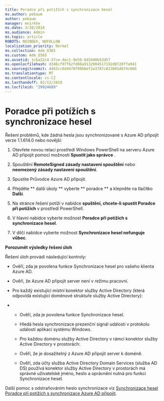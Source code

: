 ```yaml
---
title: Poradce při potížích s synchronizace hesel
ms.author: pebaum
author: pebaum
manager: mnirkhe
ms.date: 3/20/2018
ms.audience: Admin
ms.topic: article
ROBOTS: NOINDEX, NOFOLLOW
localization_priority: Normal
ms.collection: Adm_O365
ms.custom: Adm_O365
ms.assetid: 1cba32c4-37ce-4ec1-9e58-8d3440b53d57
ms.openlocfilehash: d346cf97fb2fd08a9132904517192d8728ffa941
ms.sourcegitcommit: dd43cc0a9470f98b8ef2a3787c823801d674c666
ms.translationtype: MT
ms.contentlocale: cs-CZ
ms.lasthandoff: 02/12/2019
ms.locfileid: "29924689"
---
```

# <a name="troubleshoot-password-synchronization"></a>Poradce při potížích s synchronizace hesel

Řešení problémů, kde žádná hesla jsou synchronizované s Azure AD připojit verze 1.1.614.0 nebo novější:
  
1. Otevřete novou relaci prostředí Windows PowerShell na serveru Azure AD připojit pomocí možnosti **Spustit jako správce** . 
    
2. Spouštění **RemoteSigned zásady nastavení spouštění** nebo **neomezený zásady nastavení spouštění**. 
    
3. Spustíte Průvodce Azure AD připojit.
    
4. Přejděte ** další úkoly ** vyberte ** poradce ** a klepněte na tlačítko **Další**. 
    
5. Na stránce řešení potíží v nabídce **spuštění, chcete-li spustit Poradce při potížích** v prostředí PowerShell. 
    
6. V hlavní nabídce vyberte možnost **Poradce při potížích s synchronizace hesel**. 
    
7. V dílčí nabídce vyberte možnost **Synchronizace hesel nefunguje vůbec**. 
    
 **Porozumět výsledky řešení úloh**
  
Řešení úloh provádí následující kontroly:
  
- Ověří, zda je povolena funkce Synchronizace hesel pro vašeho klienta Azure AD.
    
- Ověří, že Azure AD připojit server není v režimu pracovní.
    
- Pro každý existující místní konektor služby Active Directory (která odpovídá existující doménové struktuře služby Active Directory):
    
- 
  - Ověří, zda je povolena funkce Synchronizace hesel.
    
  - Hledá hesla synchronizace prezenční signál události v protokolu událostí aplikací systému Windows.
    
  - Pro každou doménu služby Active Directory v rámci konektor služby Active Directory v prostorách:
    
  - Ověří, že je dosažitelný z Azure AD připojit server k doméně.
    
  - Ověří, zda účty služba Active Directory Domain Services (služba AD DS) používá konektor služby Active Directory v prostorách má správné uživatelské jméno, heslo a oprávnění nutná pro funkci Synchronizace hesel.
    
Další pomoc s odstraňováním heslo synchronizace viz [Synchronizace hesel Poradce při potížích s synchronizace Azure AD připojit](https://docs.microsoft.com/azure/active-directory/connect/active-directory-aadconnectsync-troubleshoot-password-synchronization).
  

